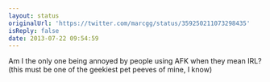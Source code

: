 ```yaml
---
layout: status
originalUrl: 'https://twitter.com/marcgg/status/359250211073298435'
isReply: false
date: 2013-07-22 09:54:59
---
```


Am I the only one being annoyed by people using AFK when they mean IRL? (this must be one of the geekiest pet peeves of mine, I know)
